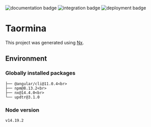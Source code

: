 ![documentation badge](https://img.shields.io/github/workflow/status/lhbruneton/taormina/Documentation?label=documentation)
![integration badge](https://img.shields.io/github/workflow/status/lhbruneton/taormina/CI?label=integration)
![deployment badge](https://img.shields.io/github/workflow/status/lhbruneton/taormina/CD?label=deployment)

# Taormina

This project was generated using [Nx](Nx.md).

## Environment

### Globally installed packages

```
├── @angular/cli@11.0.4<br>
├── npm@8.13.2<br>
├── nx@14.4.0<br>
└── updtr@3.1.0
```

### Node version

```
v14.19.2
```
